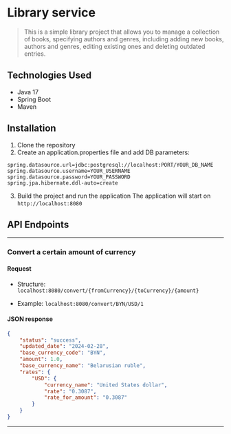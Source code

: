 # Library service

>This is a simple library project that allows you to manage a collection of books, specifying authors and genres, including adding new books, authors and genres, editing existing ones and deleting outdated entries. 

## Technologies Used
- Java 17
- Spring Boot
- Maven

## Installation
1. Clone the repository
2. Create an application.properties file and add DB parameters:
```properties
spring.datasource.url=jdbc:postgresql://localhost:PORT/YOUR_DB_NAME
spring.datasource.username=YOUR_USERNAME
spring.datasource.password=YOUR_PASSWORD
spring.jpa.hibernate.ddl-auto=create
```
3. Build the project and run the application
The application will start on `http://localhost:8080`

## API Endpoints
---
### Сonvert a certain amount of currency
#### Request
* Structure:
`localhost:8080/convert/{fromCurrency}/{toCurrency}/{amount}`

* Example:
`localhost:8080/convert/BYN/USD/1`
#### JSON response
```JSON
{
    "status": "success",
    "updated_date": "2024-02-28",
    "base_currency_code": "BYN",
    "amount": 1.0,
    "base_currency_name": "Belarusian ruble",
    "rates": {
        "USD": {
            "currency_name": "United States dollar",
            "rate": "0.3087",
            "rate_for_amount": "0.3087"
        }
    }
}
```
---
